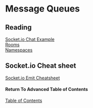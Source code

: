 # Message Queues

## Reading 

[Socket.io Chat Example](https://socket.io/get-started/chat/)<br>
[Rooms](https://socket.io/docs/v4/rooms)<br>
[Namespaces](https://socket.io/docs/v4/namespaces/)<br>

## Socket.io Cheat sheet
[Socket.io Emit Cheatsheet](https://socket.io/docs/v4/emit-cheatsheet/)<br>

#### Return To Advanced Table of Contents
[Table of Contents](https://github.com/TraceDugar/reading-notes/blob/main/401/toc.md)<br>
